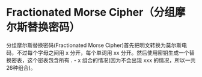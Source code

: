 Fractionated Morse Cipher（分组摩尔斯替换密码）
=================================================

分组摩尔斯替换密码(Fractionated Morse Cipher)首先把明文转换为莫尔斯电码，不过每个字母之间用 x 分开，每个单词用 xx 分开。然后使用密钥生成一个替换密表，这个密表包含所有 . - x 组合的情况(因为不会出现 xxx 的情况，所以一共26种组合)。